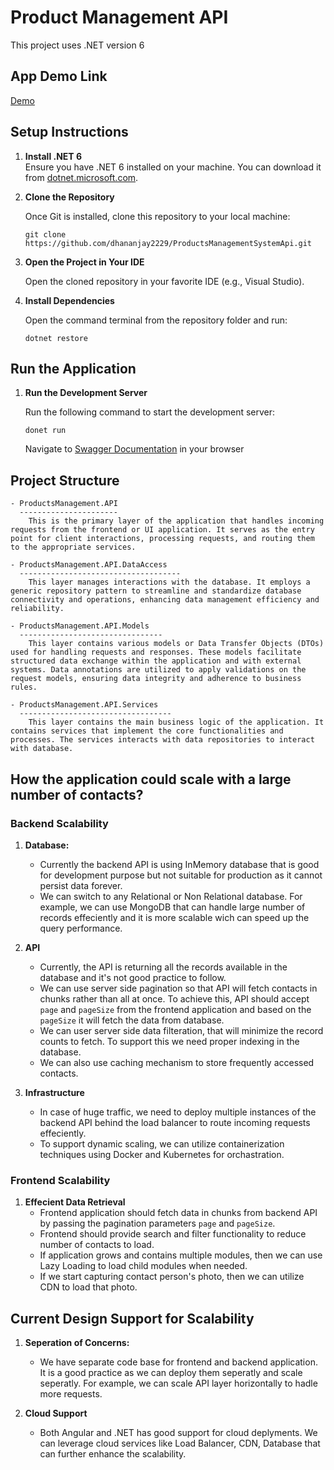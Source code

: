 # Product Management API

This project uses .NET version 6

## App Demo Link

[Demo](https://in.pinterest.com/pin/461337555595836411)

## Setup Instructions

1. **Install .NET 6**  
   Ensure you have .NET 6 installed on your machine. You can download it from [dotnet.microsoft.com](https://dotnet.microsoft.com/en-us/download/dotnet/thank-you/sdk-6.0.423-windows-x86-installer).

2. **Clone the Repository**
    
    Once Git is installed, clone this repository to your local machine:
    ```
    git clone https://github.com/dhananjay2229/ProductsManagementSystemApi.git
    ```

5. **Open the Project in Your IDE**
    
    Open the cloned repository in your favorite IDE (e.g., Visual Studio).

6. **Install Dependencies**

    Open the command terminal from the repository folder and run:
    ```
    dotnet restore
    ```

## Run the Application

1. **Run the Development Server**

    Run the following command to start the development server:
    ```
    donet run 
    ```
    Navigate to [Swagger Documentation](https://localhost:7130/swagger/index.html) in your browser


## Project Structure
```
- ProductsManagement.API
  ----------------------
    This is the primary layer of the application that handles incoming requests from the frontend or UI application. It serves as the entry point for client interactions, processing requests, and routing them to the appropriate services.

- ProductsManagement.API.DataAccess
  ------------------------------------
    This layer manages interactions with the database. It employs a generic repository pattern to streamline and standardize database connectivity and operations, enhancing data management efficiency and reliability.

- ProductsManagement.API.Models
  --------------------------------
    This layer contains various models or Data Transfer Objects (DTOs) used for handling requests and responses. These models facilitate structured data exchange within the application and with external systems. Data annotations are utilized to apply validations on the request models, ensuring data integrity and adherence to business rules.

- ProductsManagement.API.Services
  ----------------------------------
    This layer contains the main business logic of the application. It contains services that implement the core functionalities and processes. The services interacts with data repositories to interact with database.
```

## How the application could scale with a large number of contacts?

### Backend Scalability

1. **Database:**
    - Currently the backend API is using InMemory database that is good for development purpose but not suitable for production as it cannot persist data forever.
    - We can switch to any Relational or Non Relational database. For example, we can use MongoDB that can handle large number of records effeciently and it is more scalable wich can speed up the query performance.

2. **API**
    - Currently, the API is returning all the records available in the database and it's not good practice to follow.
    - We can use server side pagination so that API will fetch contacts in chunks rather than all at once. To achieve this, API should accept `page` and `pageSize` from the frontend application and based on the `pageSize` it will fetch the data from database.
    - We can user server side data filteration, that will minimize the record counts to fetch. To support this we need proper indexing in the database.
    - We can also use caching mechanism to store frequently accessed contacts.

3. **Infrastructure**
    - In case of huge traffic, we need to deploy multiple instances of the backend API behind the load balancer to route incoming requests effeciently.
    - To support dynamic scaling, we can utilize containerization techniques using Docker and Kubernetes for orchastration. 

### Frontend Scalability

1.  **Effecient Data Retrieval**
    - Frontend application should fetch data in chunks from backend API by passing the pagination parameters `page` and `pageSize`.
    - Frontend should provide search and filter functionality to reduce number of contacts to load.
    - If application grows and contains multiple modules, then we can use Lazy Loading to load child modules when needed.
    - If we start capturing contact person's photo, then we can utilize CDN to load that photo.


## Current Design Support for Scalability

1.  **Seperation of Concerns:**
    - We have separate code base for frontend and backend application. It is a good practice as we can deploy them seperatly and scale seperatly.
      For example, we can scale API layer horizontally to hadle more requests.

2. **Cloud Support**
    - Both Angular and .NET has good support for cloud deplyments. We can leverage cloud services like Load Balancer, CDN, Database that can further enhance the scalability.
